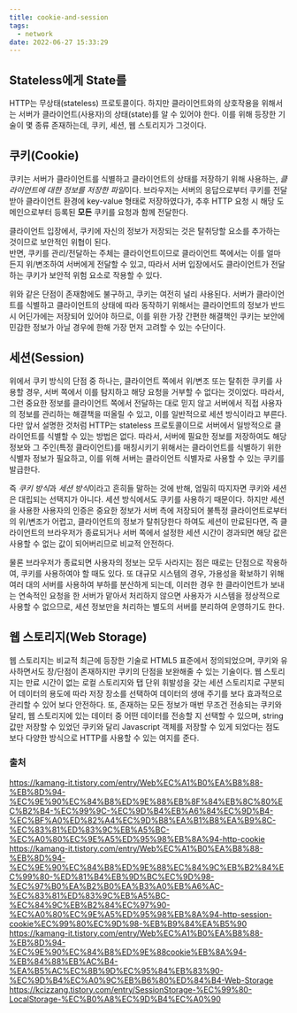 ```yaml
---
title: cookie-and-session
tags:
  - network
date: 2022-06-27 15:33:29
---
```


## Stateless에게 State를
HTTP는 무상태(stateless) 프로토콜이다. 하지만 클라이언트와의 상호작용을 위해서는 서버가 클라이언트(사용자)의 상태(state)를 알 수 있어야 한다. 이를 위해 등장한 기술이 몇 종류 존재하는데, 쿠키, 세션, 웹 스토리지가 그것이다. 

## 쿠키(Cookie)
쿠키는 서버가 클라이언트를 식별하고 클라이언트의 상태를 저장하기 위해 사용하는, *클라이언트에 대한 정보를 저장한 파일*이다.
브라우저는 서버의 응답으로부터 쿠키를 전달받아 클라이언트 환경에 key-value 형태로 저장하였다가, 추후 HTTP 요청 시 해당 도메인으로부터 등록된 **모든** 쿠키를 요청과 함께 전달한다.

클라이언트 입장에서, 쿠키에 자신의 정보가 저장되는 것은 탈취당할 요소를 추가하는 것이므로 보안적인 위협이 된다.  
반면, 쿠키를 관리/전달하는 주체는 클라이언트이므로 클라이언트 쪽에서는 이를 얼마든지 위/변조하여 서버에게 전달할 수 있고, 따라서 서버 입장에서도 클라이언트가 전달하는 쿠키가 보안적 위험 요소로 작용할 수 있다.

위와 같은 단점이 존재함에도 불구하고, 쿠키는 여전히 널리 사용된다.
서버가 클라이언트를 식별하고 클라이언트의 상태에 따라 동작하기 위해서는 클라이언트의 정보가 반드시 어딘가에는 저장되어 있어야 하므로, 이를 위한 가장 간편한 해결책인 쿠키는 보안에 민감한 정보가 아닐 경우에 한해 가장 먼저 고려할 수 있는 수단이다. 

## 세션(Session)
위에서 쿠키 방식의 단점 중 하나는, 클라이언트 쪽에서 위/변조 또는 탈취한 쿠키를 사용할 경우, 서버 쪽에서 이를 탐지하고 해당 요청을 거부할 수 없다는 것이었다.
따라서, 그런 중요한 정보를 클라이언트 쪽에서 전달하는 대로 믿지 않고 서버에서 직접 사용자의 정보를 관리하는 해결책을 떠올릴 수 있고, 이를 일반적으로 세션 방식이라고 부른다.
다만 앞서 설명한 것처럼 HTTP는 stateless 프로토콜이므로 서버에서 일방적으로 클라이언트를 식별할 수 있는 방법은 없다. 따라서, 서버에 필요한 정보를 저장하여도 해당 정보와 그 주인(특정 클라이언트)를 매칭시키기 위해서는  클라이언트를 식별하기 위한 식별자 정보가 필요하고, 이를 위해 서버는 클라이언트 식별자로 사용할 수 있는 쿠키를 발급한다. 
 
즉 *쿠키 방식*과 *세션 방식*이라고 흔히들 말하는 것에 반해, 엄밀히 따지자면 쿠키와 세션은 대립되는 선택지가 아니다. 세션 방식에서도 쿠키를 사용하기 때문이다.
하지만 세션을 사용한 사용자의 인증은 중요한 정보가 서버 측에 저장되어 불특정 클라이언트로부터의 위/변조가 어렵고, 클라이언트의 정보가 탈취당한다 하여도 세션이 만료된다면, 즉 클라이언트의 브라우저가 종료되거나 서버 쪽에서 설정한 세션 시간이 경과되면 해당 값은 사용할 수 없는 값이 되어버리므로 비교적 안전하다.

물론 브라우저가 종료되면 사용자의 정보는 모두 사라지는 점은 때로는 단점으로 작용하여, 쿠키를 사용하여야 할 때도 
있다.
또 대규모 시스템의 경우, 가용성을 확보하기 위해 여러 대의 서버를 사용하여 부하를 분산하게 되는데, 이러한 경우 한 클라이언트가 보내는 연속적인 요청을 한 서버가 맡아서 처리하지 않으면 사용자가 시스템을 정상적으로 사용할 수 없으므로, 세션 정보만을 처리하는 별도의 서버를 분리하여 운영하기도 한다.

## 웹 스토리지(Web Storage)
웹 스토리지는 비교적 최근에 등장한 기술로 HTML5 표준에서 정의되었으며, 쿠키와 유사하면서도 장/단점이 존재하지만 쿠키의 단점을 보완해줄 수 있는 기술이다.
웹 스토리지는 만료 시간이 없는 로컬 스토리지와 탭 단위 휘발성을 갖는 세션 스토리지로 구분되어 데이터의 용도에 따라 저장 장소를 선택하여 데이터의 생애 주기를 보다 효과적으로 관리할 수 있어 보다 안전하다.
또, 존재하는 모든 정보가 매번 무조건 전송되는 쿠키와 달리, 웹 스토리지에 있는 데이터 중 어떤 데이터를 전송할 지 선택할 수 있으며, string값만 저장할 수 있었던 쿠키와 달리 Javascript 객체를 저장할 수 있게 되었다는 점도 보다 다양한 방식으로 HTTP를 사용할 수 있는 여지를 준다.

### 출처
https://kamang-it.tistory.com/entry/Web%EC%A1%B0%EA%B8%88-%EB%8D%94-%EC%9E%90%EC%84%B8%ED%9E%88%EB%8F%84%EB%8C%80%EC%B2%B4-%EC%99%9C-%EC%9D%B4%EB%A6%84%EC%9D%B4-%EC%BF%A0%ED%82%A4%EC%9D%B8%EA%B1%B8%EA%B9%8C-%EC%83%81%ED%83%9C%EB%A5%BC-%EC%A0%80%EC%9E%A5%ED%95%98%EB%8A%94-http-cookie
https://kamang-it.tistory.com/entry/Web%EC%A1%B0%EA%B8%88-%EB%8D%94-%EC%9E%90%EC%84%B8%ED%9E%88%EC%84%9C%EB%B2%84%EC%99%80-%ED%81%B4%EB%9D%BC%EC%9D%98-%EC%97%B0%EA%B2%B0%EA%B3%A0%EB%A6%AC-%EC%83%81%ED%83%9C%EB%A5%BC-%EC%84%9C%EB%B2%84%EC%97%90-%EC%A0%80%EC%9E%A5%ED%95%98%EB%8A%94-http-session-cookie%EC%99%80%EC%9D%98-%EB%B9%84%EA%B5%90
https://kamang-it.tistory.com/entry/Web%EC%A1%B0%EA%B8%88-%EB%8D%94-%EC%9E%90%EC%84%B8%ED%9E%88cookie%EB%8A%94-%EB%84%88%EB%AC%B4-%EA%B5%AC%EC%8B%9D%EC%95%84%EB%83%90-%EC%9D%B4%EC%A0%9C%EB%B6%80%ED%84%B4-Web-Storage
https://kcizzang.tistory.com/entry/SessionStorage-%EC%99%80-LocalStorage-%EC%B0%A8%EC%9D%B4%EC%A0%90